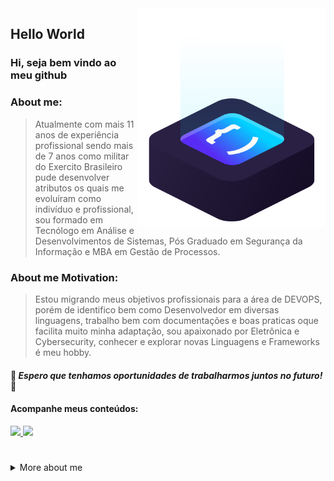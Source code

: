<img src="https://github.com/patrickluizdev/patrickluizdev/blob/main/.github/workflows/img/ilus-code.svg" min-width="300px" max-width="300px" width="300px" align="right" alt="logo code">
</p>
  
  
  
  
  ## Hello World 

### Hi, seja bem vindo ao meu github 

### About me:
> Atualmente com mais 11 anos de experiência profissional sendo mais de 7 anos como militar do Exercito Brasileiro pude desenvolver atributos os quais me evoluíram como indivíduo e profissional, sou formado em Tecnólogo em Análise e Desenvolvimentos de Sistemas, Pós Graduado em Segurança da Informação e MBA em Gestão de Processos.

### About me Motivation:
> Estou migrando meus objetivos profissionais para a área de DEVOPS, porém de identifico bem como Desenvolvedor em diversas linguagens, trabalho bem com documentações e boas praticas oque facilita muito minha adaptação, sou apaixonado por Eletrônica e Cybersecurity, conhecer e explorar novas Linguagens e Frameworks é meu hobby.

#### 🚀 *__Espero que tenhamos oportunidades de trabalharmos juntos no futuro!__* 🚀


#### Acompanhe meus conteúdos:

<p align="left">
  <a href="https://www.instagram.com/patricklduque/" alt="Instagram" target="_blank">
    <img src="https://img.shields.io/badge/-Instagram-6610F2?style=for-the-badge&logo=Instagram&logoColor=FFFFFF&link=https://www.instagram.com/patricklduque"/>
  </a>
  
  <a href="https://www.linkedin.com/in/patricklduque" alt="Linkedin" target="_blank">
    <img src="https://img.shields.io/badge/-Linkedin-6610F2?style=for-the-badge&logo=Linkedin&logoColor=FFFFFF&link=https://www.linkedin.com/in/patricklduque"/>
  </a>
 
</p>

# 
 
  <details>
  <summary> More about me</summary>
<div align="left">
 
``` js
const patrickLuiz = {
    personal: {
        fullName: 'Patrick Luiz',
        birthDate: '1997-01-03',
        interests: [ 'language learning', 'technology', 'games', 'engineering', 'movie', 'anime', 'music'],
        motivation: [
            'Helping society to coexist with harmony',
            'Making life easier and smarter through technology',
        ],
    },
    technical: {
        technologies: {
            frontEnd: {
                Javascript: ['React'],
                HTML: ['HTML5', 'Semantic HTML'],
                CSS: ['Sass', 'styled-components', 'Bootstrap'],
            },
            backEnd: {
                Javascript: [],
                PHP: [],
                Java [],
                Python [],
            },
            architecture: ['#!/bin/bash', 'Single Page Applications', 'EC2', 'Networks'],
        },
    }
}
```
  </div>
</details>
  
  

